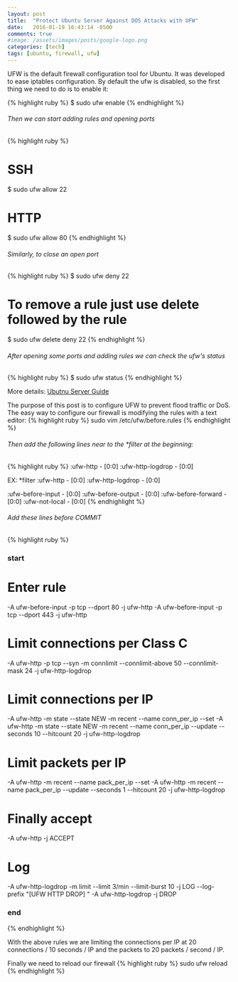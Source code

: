 ```yaml
---
layout: post
title:  "Protect Ubuntu Server Against DOS Attacks with UFW"
date:   2016-01-19 16:43:14 -0500
comments: true
#image: /assets/images/posts/google-logo.png
categories: [tech]
tags: [ubuntu, firewall, ufw]
---
```


UFW is the default firewall configuration tool for Ubuntu. It was developed to ease iptables configuration.
By default the ufw is disabled, so the first thing we need to do is to enable it:

{% highlight ruby %}
$ sudo ufw enable
{% endhighlight %}

###### Then we can start adding rules and opening ports
{% highlight ruby %}
# SSH
$ sudo ufw allow 22

# HTTP
$ sudo ufw allow 80
{% endhighlight %}

###### Similarly, to close an open port
{% highlight ruby %}
$ sudo ufw deny 22

# To remove a rule just use delete followed by the rule
$ sudo ufw delete deny 22
{% endhighlight %}

###### After opening some ports and adding rules we can check the ufw's status
{% highlight ruby %}
$ sudo ufw status
{% endhighlight %}

More details: [Ubutnu Server Guide](https://help.ubuntu.com/lts/serverguide/firewall.html#firewall-ufw)

The purpose of this post is to configure UFW to prevent flood traffic or DoS.
The easy way to configure our firewall is modifying the rules with a text editor:
{% highlight ruby %}
sudo vim /etc/ufw/before.rules
{% endhighlight %}

###### Then add the following lines near to the *filter at the beginning:
{% highlight ruby %}
:ufw-http - [0:0]
:ufw-http-logdrop - [0:0]

EX:
*filter
:ufw-http - [0:0]
:ufw-http-logdrop - [0:0]

:ufw-before-input - [0:0]
:ufw-before-output - [0:0]
:ufw-before-forward - [0:0]
:ufw-not-local - [0:0]
{% endhighlight %}

###### Add these lines before COMMIT
{% highlight ruby %}
### start ###
# Enter rule
-A ufw-before-input -p tcp --dport 80 -j ufw-http
-A ufw-before-input -p tcp --dport 443 -j ufw-http

# Limit connections per Class C
-A ufw-http -p tcp --syn -m connlimit --connlimit-above 50 --connlimit-mask 24 -j ufw-http-logdrop

# Limit connections per IP
-A ufw-http -m state --state NEW -m recent --name conn_per_ip --set
-A ufw-http -m state --state NEW -m recent --name conn_per_ip --update --seconds 10 --hitcount 20 -j ufw-http-logdrop

# Limit packets per IP
-A ufw-http -m recent --name pack_per_ip --set
-A ufw-http -m recent --name pack_per_ip --update --seconds 1 --hitcount 20 -j ufw-http-logdrop

# Finally accept
-A ufw-http -j ACCEPT

# Log
-A ufw-http-logdrop -m limit --limit 3/min --limit-burst 10 -j LOG --log-prefix "[UFW HTTP DROP] "
-A ufw-http-logdrop -j DROP
### end ###
{% endhighlight %}

With the above rules we are limiting the connections per IP at 20 connections / 10 seconds / IP and
the packets to 20 packets / second / IP.

Finally we need to reload our firewall
{% highlight ruby %}
sudo ufw reload
{% endhighlight %}
